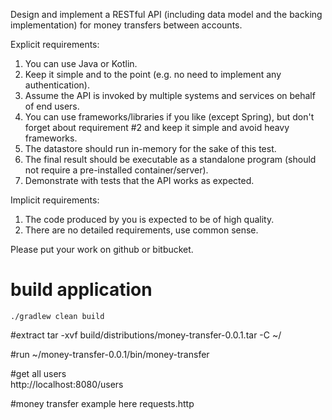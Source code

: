 Design and implement a RESTful API (including data model and the backing implementation) for
money transfers between accounts.

Explicit requirements:
1. You can use Java or Kotlin.
2. Keep it simple and to the point (e.g. no need to implement any authentication).
3. Assume the API is invoked by multiple systems and services on behalf of end users.
4. You can use frameworks/libraries if you like (except Spring), but don't forget about requirement #2 and keep it simple and avoid heavy frameworks.
5. The datastore should run in-memory for the sake of this test.
6. The final result should be executable as a standalone program (should not require a pre-installed container/server).
7. Demonstrate with tests that the API works as expected. 

Implicit requirements:
1. The code produced by you is expected to be of high quality.
2. There are no detailed requirements, use common sense.

Please put your work on github or bitbucket.


# build application
    ./gradlew clean build

#extract
    tar -xvf build/distributions/money-transfer-0.0.1.tar -C ~/

#run
    ~/money-transfer-0.0.1/bin/money-transfer
    
#get all users    
    http://localhost:8080/users    

#money transfer example here
    requests.http
